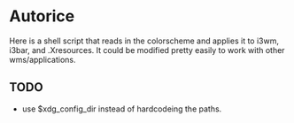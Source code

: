 # Autorice

Here is a shell script that reads in the colorscheme and applies it to i3wm, i3bar, and .Xresources.
It could be modified pretty easily to work with other wms/applications.

## TODO

- use $xdg_config_dir instead of hardcodeing the paths.
